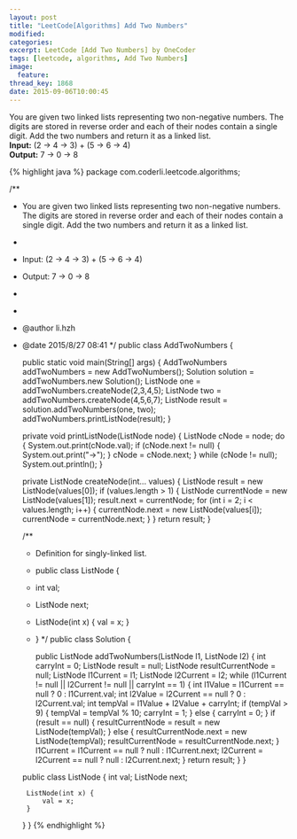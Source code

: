 ```yaml
---
layout: post
title: "LeetCode[Algorithms] Add Two Numbers"
modified:
categories:
excerpt: LeetCode [Add Two Numbers] by OneCoder
tags: [leetcode, algorithms, Add Two Numbers]
image:
  feature:
thread_key: 1868
date: 2015-09-06T10:00:45
---
```

You are given two linked lists representing two non-negative numbers. The digits are stored in reverse order and each of their nodes contain a single digit. Add the two numbers and return it as a linked list.<br />
**Input:** (2 -> 4 -> 3) + (5 -> 6 -> 4)<br />
**Output:** 7 -> 0 -> 8

{% highlight java %}
package com.coderli.leetcode.algorithms;

/**
 * You are given two linked lists representing two non-negative numbers. The digits are stored in reverse order and each of their nodes contain a single digit. Add the two numbers and return it as a linked list.
 * <p>
 * Input: (2 -> 4 -> 3) + (5 -> 6 -> 4)<br/>
 * Output: 7 -> 0 -> 8
 * <p>
 *
 * @author li.hzh
 * @date 2015/8/27 08:41
 */
public class AddTwoNumbers {

    public static void main(String[] args) {
        AddTwoNumbers addTwoNumbers = new AddTwoNumbers();
        Solution solution = addTwoNumbers.new Solution();
        ListNode one = addTwoNumbers.createNode(2,3,4,5);
        ListNode two = addTwoNumbers.createNode(4,5,6,7);
        ListNode result = solution.addTwoNumbers(one, two);
        addTwoNumbers.printListNode(result);
    }

    private void printListNode(ListNode node) {
        ListNode cNode = node;
        do {
            System.out.print(cNode.val);
            if (cNode.next != null) {
                System.out.print("->");
            }
            cNode = cNode.next;
        } while (cNode != null);
        System.out.println();
    }

    private ListNode createNode(int... values) {
        ListNode result = new ListNode(values[0]);
        if (values.length > 1) {
            ListNode currentNode = new ListNode(values[1]);
            result.next = currentNode;
            for (int i = 2; i < values.length; i++) {
                currentNode.next = new ListNode(values[i]);
                currentNode = currentNode.next;
            }
        }
        return result;
    }

    /**
     * Definition for singly-linked list.
     * public class ListNode {
     * int val;
     * ListNode next;
     * ListNode(int x) { val = x; }
     * }
     */
    public class Solution {


        public ListNode addTwoNumbers(ListNode l1, ListNode l2) {
            int carryInt = 0;
            ListNode result = null;
            ListNode resultCurrentNode = null;
            ListNode l1Current = l1;
            ListNode l2Current = l2;
            while (l1Current != null || l2Current != null || carryInt == 1) {
                int l1Value = l1Current == null ? 0 : l1Current.val;
                int l2Value = l2Current == null ? 0 : l2Current.val;
                int tempVal = l1Value + l2Value + carryInt;
                if (tempVal > 9) {
                    tempVal = tempVal % 10;
                    carryInt = 1;
                } else {
                    carryInt = 0;
                }
                if (result == null) {
                    resultCurrentNode = result = new ListNode(tempVal);
                } else {
                    resultCurrentNode.next = new ListNode(tempVal);
                    resultCurrentNode = resultCurrentNode.next;
                }
                l1Current = l1Current == null ? null : l1Current.next;
                l2Current = l2Current == null ? null : l2Current.next;
            }
            return result;
        }
    }

    public class ListNode {
        int val;
        ListNode next;

        ListNode(int x) {
            val = x;
        }
    }
}
{% endhighlight %}
